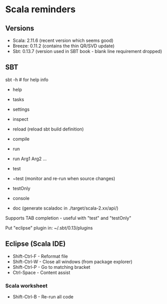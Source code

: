 # Scala reminders

## Versions

* Scala: 2.11.6 (recent version which seems good)
* Breeze: 0.11.2 (contains the thin QR/SVD update)
* Sbt: 0.13.7 (version used in SBT book - blank line requirement dropped)

## SBT

sbt -h # for help info

* help
* tasks
* settings
* inspect
* reload (reload sbt build definition)

* compile
* run
* run Arg1 Arg2 ...
* test
* ~test (monitor and re-run when source changes)
* testOnly
* console
* doc (generate scaladoc in ./target/scala-2.xx/api/)

Supports TAB completion - useful with "test" and "testOnly"

Put "eclipse" plugin in: ~/.sbt/0.13/plugins

## Eclipse (Scala IDE)

* Shift-Ctrl-F - Reformat file
* Shift-Ctrl-W - Close all windows (from package explorer)
* Shift-Ctrl-P - Go to matching bracket
* Ctrl-Space - Content assist


### Scala worksheet

* Shift-Ctrl-B - Re-run all code



